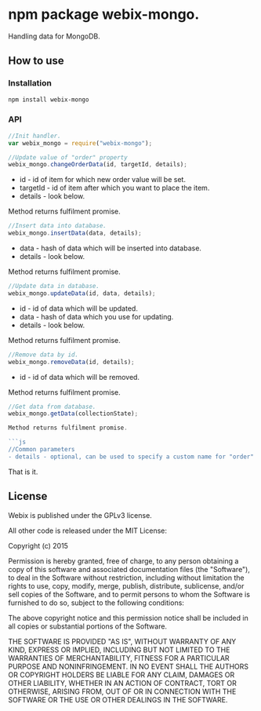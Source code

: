 npm package webix-mongo.
================================

Handling data for MongoDB.

How to use
-----------

### Installation

```sh
npm install webix-mongo
```

### API

```js
//Init handler.
var webix_mongo = require("webix-mongo");
```

```js
//Update value of "order" property
webix_mongo.changeOrderData(id, targetId, details);
```

- id - id of item for which new order value will be set.
- targetId - id of item after which you want to place the item.
- details - look below.

Method returns fulfilment promise.

```js
//Insert data into database.
webix_mongo.insertData(data, details);
```

- data - hash of data which will be inserted into database.
- details - look below.

Method returns fulfilment promise.

```js
//Update data in database.
webix_mongo.updateData(id, data, details);
```

- id - id of data which will be updated.
- data - hash of data which you use for updating.
- details - look below.

Method returns fulfilment promise.

```js
//Remove data by id.
webix_mongo.removeData(id, details);
```

- id - id of data which will be removed.

Method returns fulfilment promise.

```js
//Get data from database.
webix_mongo.getData(collectionState);

Method returns fulfilment promise.

```js
//Common parameters
- details - optional, can be used to specify a custom name for "order" property for example `{field_order: "my_order"}`
```

That is it.

License
----------

Webix is published under the GPLv3 license.

All other code is released under the MIT License:

Copyright (c) 2015

Permission is hereby granted, free of charge, to any person obtaining a copy
of this software and associated documentation files (the "Software"), to deal
in the Software without restriction, including without limitation the rights
to use, copy, modify, merge, publish, distribute, sublicense, and/or sell
copies of the Software, and to permit persons to whom the Software is
furnished to do so, subject to the following conditions:

The above copyright notice and this permission notice shall be included in
all copies or substantial portions of the Software.

THE SOFTWARE IS PROVIDED "AS IS", WITHOUT WARRANTY OF ANY KIND, EXPRESS OR
IMPLIED, INCLUDING BUT NOT LIMITED TO THE WARRANTIES OF MERCHANTABILITY,
FITNESS FOR A PARTICULAR PURPOSE AND NONINFRINGEMENT. IN NO EVENT SHALL THE
AUTHORS OR COPYRIGHT HOLDERS BE LIABLE FOR ANY CLAIM, DAMAGES OR OTHER
LIABILITY, WHETHER IN AN ACTION OF CONTRACT, TORT OR OTHERWISE, ARISING FROM,
OUT OF OR IN CONNECTION WITH THE SOFTWARE OR THE USE OR OTHER DEALINGS IN
THE SOFTWARE.